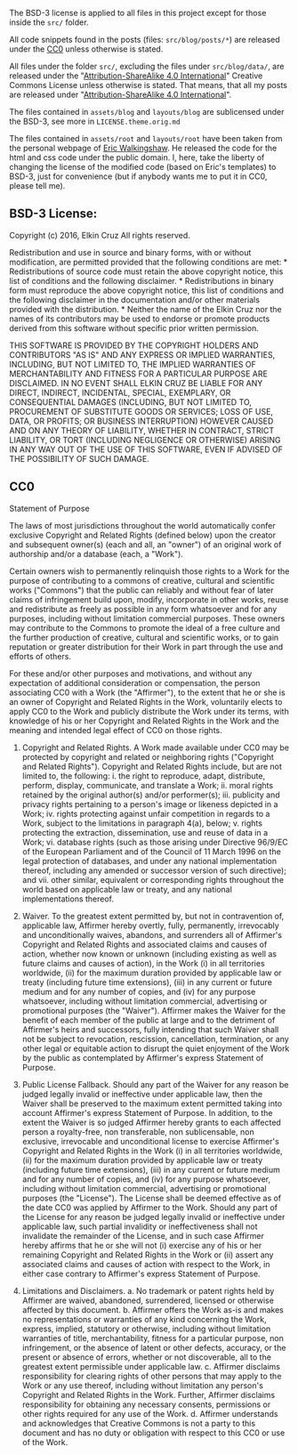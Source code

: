 The BSD-3 license is applied to all files in this project except for those
inside the `src/` folder.

[by-sa]: http://creativecommons.org/licenses/by-sa/4.0/ (license's webpage)

All code snippets found in the posts (files: `src/blog/posts/*`) are released
under the [CC0]() unless otherwise is stated.

All files under the folder `src/`, excluding the files under `src/blog/data/`,
are released under the "[Attribution-ShareAlike 4.0 International][by-sa]"
Creative Commons License unless otherwise is stated. That means, that all my
posts are released under "[Attribution-ShareAlike 4.0 International][by-sa]".

[CC0]: http://creativecommons.org/publicdomain/zero/1.0/ (CC0 license webpage)

The files contained in `assets/blog` and `layouts/blog` are sublicensed under
the BSD-3, see more in `LICENSE.theme.orig.md`

The files contained in `assets/root` and `layouts/root` have been taken from the
personal webpage of [Eric Walkingshaw][eric]. He released the code for the html
and css code under the public domain. I, here, take the liberty of changing the
license of the modified code (based on Eric's templates) to BSD-3, just for
convenience (but if anybody wants me to put it in CC0, please tell me).

[eric]: http://web.engr.oregonstate.edu/~walkiner/

## BSD-3 License: ##

Copyright (c) 2016, Elkin Cruz
All rights reserved.

Redistribution and use in source and binary forms, with or without
modification, are permitted provided that the following conditions are met:
    * Redistributions of source code must retain the above copyright
      notice, this list of conditions and the following disclaimer.
    * Redistributions in binary form must reproduce the above copyright
      notice, this list of conditions and the following disclaimer in the
      documentation and/or other materials provided with the distribution.
    * Neither the name of the Elkin Cruz nor the
      names of its contributors may be used to endorse or promote products
      derived from this software without specific prior written permission.

THIS SOFTWARE IS PROVIDED BY THE COPYRIGHT HOLDERS AND CONTRIBUTORS "AS IS" AND
ANY EXPRESS OR IMPLIED WARRANTIES, INCLUDING, BUT NOT LIMITED TO, THE IMPLIED
WARRANTIES OF MERCHANTABILITY AND FITNESS FOR A PARTICULAR PURPOSE ARE
DISCLAIMED. IN NO EVENT SHALL ELKIN CRUZ BE LIABLE FOR ANY
DIRECT, INDIRECT, INCIDENTAL, SPECIAL, EXEMPLARY, OR CONSEQUENTIAL DAMAGES
(INCLUDING, BUT NOT LIMITED TO, PROCUREMENT OF SUBSTITUTE GOODS OR SERVICES;
LOSS OF USE, DATA, OR PROFITS; OR BUSINESS INTERRUPTION) HOWEVER CAUSED AND
ON ANY THEORY OF LIABILITY, WHETHER IN CONTRACT, STRICT LIABILITY, OR TORT
(INCLUDING NEGLIGENCE OR OTHERWISE) ARISING IN ANY WAY OUT OF THE USE OF THIS
SOFTWARE, EVEN IF ADVISED OF THE POSSIBILITY OF SUCH DAMAGE.

## CC0 ##

Statement of Purpose

The laws of most jurisdictions throughout the world automatically confer
exclusive Copyright and Related Rights (defined below) upon the creator and
subsequent owner(s) (each and all, an "owner") of an original work of
authorship and/or a database (each, a "Work").

Certain owners wish to permanently relinquish those rights to a Work for the
purpose of contributing to a commons of creative, cultural and scientific works
("Commons") that the public can reliably and without fear of later claims of
infringement build upon, modify, incorporate in other works, reuse and
redistribute as freely as possible in any form whatsoever and for any purposes,
including without limitation commercial purposes. These owners may contribute
to the Commons to promote the ideal of a free culture and the further
production of creative, cultural and scientific works, or to gain reputation or
greater distribution for their Work in part through the use and efforts of
others.

For these and/or other purposes and motivations, and without any expectation of
additional consideration or compensation, the person associating CC0 with a
Work (the "Affirmer"), to the extent that he or she is an owner of Copyright
and Related Rights in the Work, voluntarily elects to apply CC0 to the Work and
publicly distribute the Work under its terms, with knowledge of his or her
Copyright and Related Rights in the Work and the meaning and intended legal
effect of CC0 on those rights.

1. Copyright and Related Rights. A Work made available under CC0 may be
protected by copyright and related or neighboring rights ("Copyright and
Related Rights"). Copyright and Related Rights include, but are not limited to,
the following:
	i.   the right to reproduce, adapt, distribute, perform, display,
       communicate, and translate a Work;
	ii.  moral rights retained by the original author(s) and/or performer(s);
	iii. publicity and privacy rights pertaining to a person's image or likeness
		   depicted in a Work;
	iv.  rights protecting against unfair competition in regards to a Work,
		   subject to the limitations in paragraph 4(a), below;
	v.   rights protecting the extraction, dissemination, use and reuse of data
		   in a Work;
	vi.  database rights (such as those arising under Directive 96/9/EC of the
			 European Parliament and of the Council of 11 March 1996 on the legal
			 protection of databases, and under any national implementation thereof,
			 including any amended or successor version of such directive); and
	vii. other similar, equivalent or corresponding rights throughout the world
			 based on applicable law or treaty, and any national implementations
       thereof.

2. Waiver. To the greatest extent permitted by, but not in contravention of,
applicable law, Affirmer hereby overtly, fully, permanently, irrevocably and
unconditionally waives, abandons, and surrenders all of Affirmer's Copyright
and Related Rights and associated claims and causes of action, whether now
known or unknown (including existing as well as future claims and causes of
action), in the Work (i) in all territories worldwide, (ii) for the maximum
duration provided by applicable law or treaty (including future time
extensions), (iii) in any current or future medium and for any number of
copies, and (iv) for any purpose whatsoever, including without limitation
commercial, advertising or promotional purposes (the "Waiver"). Affirmer makes
the Waiver for the benefit of each member of the public at large and to the
detriment of Affirmer's heirs and successors, fully intending that such Waiver
shall not be subject to revocation, rescission, cancellation, termination, or
any other legal or equitable action to disrupt the quiet enjoyment of the Work
by the public as contemplated by Affirmer's express Statement of Purpose.

3. Public License Fallback. Should any part of the Waiver for any reason be
judged legally invalid or ineffective under applicable law, then the Waiver
shall be preserved to the maximum extent permitted taking into account
Affirmer's express Statement of Purpose. In addition, to the extent the Waiver
is so judged Affirmer hereby grants to each affected person a royalty-free, non
transferable, non sublicensable, non exclusive, irrevocable and unconditional
license to exercise Affirmer's Copyright and Related Rights in the Work (i) in
all territories worldwide, (ii) for the maximum duration provided by applicable
law or treaty (including future time extensions), (iii) in any current or
future medium and for any number of copies, and (iv) for any purpose
whatsoever, including without limitation commercial, advertising or promotional
purposes (the "License"). The License shall be deemed effective as of the date
CC0 was applied by Affirmer to the Work. Should any part of the License for any
reason be judged legally invalid or ineffective under applicable law, such
partial invalidity or ineffectiveness shall not invalidate the remainder of the
License, and in such case Affirmer hereby affirms that he or she will not (i)
exercise any of his or her remaining Copyright and Related Rights in the Work
or (ii) assert any associated claims and causes of action with respect to the
Work, in either case contrary to Affirmer's express Statement of Purpose.

4. Limitations and Disclaimers.
	a. No trademark or patent rights held by Affirmer are waived, abandoned,
		 surrendered, licensed or otherwise affected by this document.
	b. Affirmer offers the Work as-is and makes no representations or warranties
		 of any kind concerning the Work, express, implied, statutory or otherwise,
		 including without limitation warranties of title, merchantability, fitness for
		 a particular purpose, non infringement, or the absence of latent or other
		 defects, accuracy, or the present or absence of errors, whether or not
		 discoverable, all to the greatest extent permissible under applicable law.
	c. Affirmer disclaims responsibility for clearing rights of other persons
     that may apply to the Work or any use thereof, including without limitation any
     person's Copyright and Related Rights in the Work. Further, Affirmer disclaims
     responsibility for obtaining any necessary consents, permissions or other
     rights required for any use of the Work.
	d. Affirmer understands and acknowledges that Creative Commons is not a party
     to this document and has no duty or obligation with respect to this CC0 or use
     of the Work.
